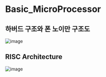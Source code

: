 # Basic_MicroProcessor
## 하버드 구조와 폰 노이만 구조도 
![image](https://user-images.githubusercontent.com/76835313/127178190-74c7d6da-ee66-4704-bb7c-d7e3476cd32c.png)
## RISC Architecture  
![image](https://user-images.githubusercontent.com/76835313/127178990-4519ff62-13a1-45fe-9647-5dc3d06fd0e2.png)
